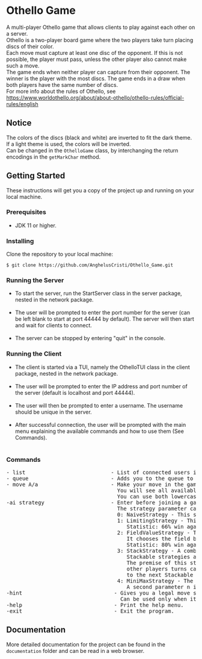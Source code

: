 # Othello Game

A multi-player Othello game that allows clients to play against each other on a server.<br>
Othello is a two-player board game where the two players take turn placing discs of their color.<br>
Each move must capture at least one disc of the opponent. If this is not possible, the player must pass, unless the other player also cannot make such a move. <br>
The game ends when neither player can capture from their opponent. The winner is the player with the most discs. The game ends in a draw when both players have the same number of discs.<br>
For more info about the rules of Othello, see https://www.worldothello.org/about/about-othello/othello-rules/official-rules/english

## Notice

The colors of the discs (black and white) are inverted to fit the dark theme. If a light theme is used, the colors will be inverted.<br>
Can be changed in the `OthelloGame` class, by interchanging the return encodings in the `getMarkChar` method.

## Getting Started

These instructions will get you a copy of the project up and running on your local machine.

### Prerequisites

- JDK 11 or higher.

### Installing

Clone the repository to your local machine:

```shell
$ git clone https://github.com/AnghelusCristi/Othello_Game.git
```
### Running the Server

- To start the server, run the StartServer class in the server package, nested in the network package.<br><br>
- The user will be prompted to enter the port number for the server (can be left blank to start at port 44444 by default). The server will then start and wait for clients to connect.<br><br>
- The server can be stopped by entering "quit" in the console.

### Running the Client

- The client is started via a TUI, namely the OthelloTUI class in the client package, nested in the network package.<br><br>
- The user will be prompted to enter the IP address and port number of the server (default is localhost and port 44444).<br><br>
- The user will then be prompted to enter a username. The username should be unique in the server.<br><br>
- After successful connection, the user will be prompted with the main menu explaining the available commands and how to use them (See Commands).<br><br>


### Commands
<pre>
- list                           - List of connected users in the server separated by ~.
- queue                          - Adds you to the queue to play a game. If used again, removes you from the queue. 
- move A/a                       - Make your move in the game: A/a - letter where you want to place your mark.
                                   You will see all available moves represented as letters on the board. Make a move with one of the letters.
                                   You can use both lowercase and uppercase letters to make your move.
-ai strategy                     - Enter before joining a game to enable an AI which will automatically play games for you. Enter simply 'ai' to disable it.
                                   The strategy parameter can be 0, 1, 2, 3, (4 n):
                                   0: NaiveStrategy - This strategy chooses a random legal move.
                                   1: LimitingStrategy - This strategy is based on the premise of giving your opponent the least possible moves, since this may cause you to get more moves.
                                      Statistic: 66% win against Naive
                                   2: FieldValueStrategy - This strategy is based on the positional values from the publication https://repub.eur.nl/pub/7142.
                                      It chooses the field based on the highest value possible, if there are multiple of the same value, it chooses a random one.
                                      Statistic: 80% win against Naive
                                   3: StackStrategy - A combination of strategies 2 and 1.
                                      Stackable strategies are strategies that can be used one after the other. This is created by a StackStrategy.
                                      The premise of this stacking is that a strategy can have multiple "best fields" For example, a strategy limiting the
                                      other players turns can have 2 move which cause the next player to have 0 moves. These 2 moves are then passed on
                                      to the next Stackable strategy in the stack, which then filters based on its strategy.
                                   4: MiniMaxStrategy - The minimax strategy looks at n turns in the future to determine what is the best move, assuming the opponent has perfect play.
                                      A second parameter n is optional to determine the depth, else it will use depth 5. This has effect on the calculation time.
-hint                             - Gives you a legal move suggested by the FieldValueStrategy AI.
                                    Can be used only when it's your turn in a game.
-help                             - Print the help menu.
-exit                             - Exit the program.
</pre>

## Documentation

More detailed documentation for the project can be found in the `documentation` folder and can be read in a web browser.

